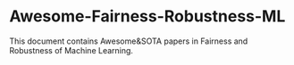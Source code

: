 # Awesome-Fairness-Robustness-ML

This document contains Awesome&SOTA papers in Fairness and Robustness of Machine Learning.
